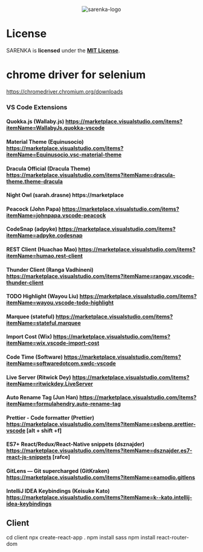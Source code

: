 <p align="center">
    <img alt="sarenka-logo" src="https://raw.githubusercontent.com/pawlaczyk/sarenka/master/logo.png">
</p>


# License
SARENKA is **licensed** under the **[MIT License]**.

[MIT License]: https://github.com/pawlaczyk/sarenka/blob/master/LICENSE




# chrome driver for selenium
https://chromedriver.chromium.org/downloads

### VS Code Extensions
#### Quokka.js (Wallaby.js) https://marketplace.visualstudio.com/items?itemName=WallabyJs.quokka-vscode
#### Material Theme (Equinusocio) https://marketplace.visualstudio.com/items?itemName=Equinusocio.vsc-material-theme
#### Dracula Official (Dracula Theme) https://marketplace.visualstudio.com/items?itemName=dracula-theme.theme-dracula
#### Night Owl (sarah.drasne) https://marketplace
#### Peacock (John Papa) https://marketplace.visualstudio.com/items?itemName=johnpapa.vscode-peacock
#### CodeSnap (adpyke) https://marketplace.visualstudio.com/items?itemName=adpyke.codesnap
#### REST Client (Huachao Mao) https://marketplace.visualstudio.com/items?itemName=humao.rest-client
#### Thunder Client (Ranga Vadhineni) https://marketplace.visualstudio.com/items?itemName=rangav.vscode-thunder-client
#### TODO Highlight (Wayou Liu) https://marketplace.visualstudio.com/items?itemName=wayou.vscode-todo-highlight
#### Marquee (stateful) https://marketplace.visualstudio.com/items?itemName=stateful.marquee
#### Import Cost (Wix) https://marketplace.visualstudio.com/items?itemName=wix.vscode-import-cost
#### Code Time (Software) https://marketplace.visualstudio.com/items?itemName=softwaredotcom.swdc-vscode
#### Live Server (Ritwick Dey) https://marketplace.visualstudio.com/items?itemName=ritwickdey.LiveServer
#### Auto Rename Tag (Jun Han) https://marketplace.visualstudio.com/items?itemName=formulahendry.auto-rename-tag
#### Prettier - Code formatter (Prettier) https://marketplace.visualstudio.com/items?itemName=esbenp.prettier-vscode [alt + shift +f]
#### ES7+ React/Redux/React-Native snippets (dsznajder) https://marketplace.visualstudio.com/items?itemName=dsznajder.es7-react-js-snippets [rafce]
#### GitLens — Git supercharged (GitKraken) https://marketplace.visualstudio.com/items?itemName=eamodio.gitlens
#### IntelliJ IDEA Keybindings (Keisuke Kato) https://marketplace.visualstudio.com/items?itemName=k--kato.intellij-idea-keybindings
## Client
cd client
npx create-react-app .
npm install sass
npm install react-router-dom